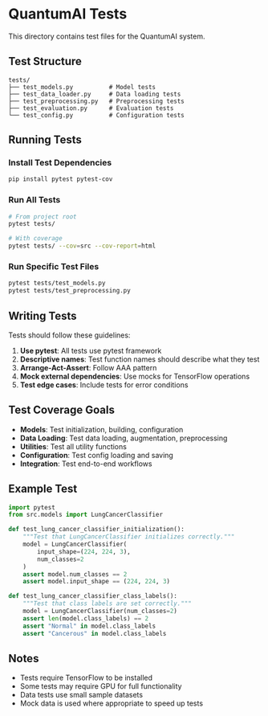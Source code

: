 # QuantumAI Tests

This directory contains test files for the QuantumAI system.

## Test Structure

```
tests/
├── test_models.py          # Model tests
├── test_data_loader.py     # Data loading tests
├── test_preprocessing.py   # Preprocessing tests
├── test_evaluation.py      # Evaluation tests
└── test_config.py          # Configuration tests
```

## Running Tests

### Install Test Dependencies

```bash
pip install pytest pytest-cov
```

### Run All Tests

```bash
# From project root
pytest tests/

# With coverage
pytest tests/ --cov=src --cov-report=html
```

### Run Specific Test Files

```bash
pytest tests/test_models.py
pytest tests/test_preprocessing.py
```

## Writing Tests

Tests should follow these guidelines:

1. **Use pytest**: All tests use pytest framework
2. **Descriptive names**: Test function names should describe what they test
3. **Arrange-Act-Assert**: Follow AAA pattern
4. **Mock external dependencies**: Use mocks for TensorFlow operations
5. **Test edge cases**: Include tests for error conditions

## Test Coverage Goals

- **Models**: Test initialization, building, configuration
- **Data Loading**: Test data loading, augmentation, preprocessing
- **Utilities**: Test all utility functions
- **Configuration**: Test config loading and saving
- **Integration**: Test end-to-end workflows

## Example Test

```python
import pytest
from src.models import LungCancerClassifier

def test_lung_cancer_classifier_initialization():
    """Test that LungCancerClassifier initializes correctly."""
    model = LungCancerClassifier(
        input_shape=(224, 224, 3),
        num_classes=2
    )
    assert model.num_classes == 2
    assert model.input_shape == (224, 224, 3)

def test_lung_cancer_classifier_class_labels():
    """Test that class labels are set correctly."""
    model = LungCancerClassifier(num_classes=2)
    assert len(model.class_labels) == 2
    assert "Normal" in model.class_labels
    assert "Cancerous" in model.class_labels
```

## Notes

- Tests require TensorFlow to be installed
- Some tests may require GPU for full functionality
- Data tests use small sample datasets
- Mock data is used where appropriate to speed up tests
